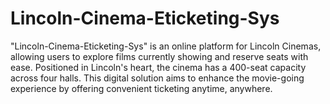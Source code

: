 # Lincoln-Cinema-Eticketing-Sys
"Lincoln-Cinema-Eticketing-Sys" is an online platform for Lincoln Cinemas, allowing users to explore films currently showing and reserve seats with ease. Positioned in Lincoln's heart, the cinema has a 400-seat capacity across four halls. This digital solution aims to enhance the movie-going experience by offering convenient ticketing anytime, anywhere.

